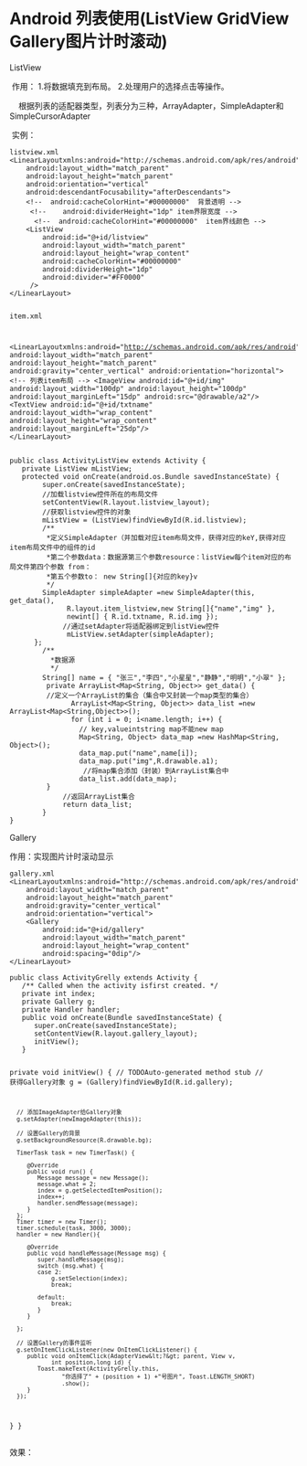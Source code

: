 # Android 列表使用(ListView GridView Gallery图片计时滚动)
  <p>ListView</p> 
<p>&nbsp;作用：&nbsp;1.将数据填充到布局。&nbsp;2.处理用户的选择点击等操作。</p> 
<p>&nbsp; &nbsp; 根据列表的适配器类型，列表分为三种，ArrayAdapter，SimpleAdapter和SimpleCursorAdapter</p> 
<p>&nbsp;实例：</p> 
<pre><code class="language-html">listview.xml
&lt;LinearLayoutxmlns:android="http://schemas.android.com/apk/res/android"
    android:layout_width="match_parent"
    android:layout_height="match_parent"
    android:orientation="vertical"
    android:descendantFocusability="afterDescendants"&gt;
    &lt;!--  android:cacheColorHint="#00000000"  背景透明 --&gt;
     &lt;!--    android:dividerHeight="1dp" item界限宽度 --&gt;
      &lt;!--  android:cacheColorHint="#00000000"  item界线颜色 --&gt;
    &lt;ListView
        android:id="@+id/listview"
        android:layout_width="match_parent"
        android:layout_height="wrap_content"
        android:cacheColorHint="#00000000"
        android:dividerHeight="1dp"
        android:divider="#FF0000"
     /&gt;
&lt;/LinearLayout&gt;

item.xml

&lt;LinearLayoutxmlns:android="http://schemas.android.com/apk/res/android"
    android:layout_width="match_parent"
    android:layout_height="match_parent"
    android:gravity="center_vertical"
    android:orientation="horizontal"&gt;
    &lt;!-- 列表item布局 --&gt;
    &lt;ImageView
        android:id="@+id/img"
        android:layout_width="100dp"
        android:layout_height="100dp"
        android:layout_marginLeft="15dp"
        android:src="@drawable/a2"/&gt;
    &lt;TextView
        android:id="@+id/txtname"
        android:layout_width="wrap_content"
        android:layout_height="wrap_content"
        android:layout_marginLeft="25dp"/&gt;
&lt;/LinearLayout&gt;</code></pre> 
<pre><code class="language-java">public class ActivityListView extends Activity {
   private ListView mListView;
   protected void onCreate(android.os.Bundle savedInstanceState) {
        super.onCreate(savedInstanceState);
        //加载listview控件所在的布局文件
        setContentView(R.layout.listview_layout);
        //获取listview控件的对象
        mListView = (ListView)findViewById(R.id.listview);
        /**
         *定义SimpleAdapter（并加载对应item布局文件，获得对应的keY,获得对应item布局文件中的组件的id
         *第二个参数data：数据源第三个参数resource：listView每个item对应的布局文件第四个参数 from：
         *第五个参数to： new String[]{对应的key}v
         */
        SimpleAdapter simpleAdapter =new SimpleAdapter(this, get_data(),
              R.layout.item_listview,new String[]{"name","img" },
              newint[] { R.id.txtname, R.id.img });
             //通过setAdapter将适配器绑定到listView控件
              mListView.setAdapter(simpleAdapter);
      };
        /**
          *数据源
          */
        String[] name = { "张三","李四","小星星","静静","明明","小翠" };
         private ArrayList&lt;Map&lt;String, Object&gt;&gt; get_data() {
         //定义一个ArrayList的集合（集合中又封装一个map类型的集合）
               ArrayList&lt;Map&lt;String, Object&gt;&gt; data_list =new ArrayList&lt;Map&lt;String,Object&gt;&gt;();
               for (int i = 0; i&lt;name.length; i++) {
                 // key,valueintstring map不能new map
                 Map&lt;String, Object&gt; data_map =new HashMap&lt;String, Object&gt;();
                 data_map.put("name",name[i]);
                 data_map.put("img",R.drawable.a1);
                  //将map集合添加（封装）到ArrayList集合中
                 data_list.add(data_map);
         }
             //返回ArrayList集合
             return data_list;
        }
}</code></pre> 
<p>Gallery</p> 
<p>作用：实现图片计时滚动显示</p> 
<pre><code class="language-html">gallery.xml
&lt;LinearLayoutxmlns:android="http://schemas.android.com/apk/res/android"
    android:layout_width="match_parent"
    android:layout_height="match_parent"
    android:gravity="center_vertical"
    android:orientation="vertical"&gt;
    &lt;Gallery
        android:id="@+id/gallery"
        android:layout_width="match_parent"
        android:layout_height="wrap_content"
        android:spacing="0dip"/&gt;
&lt;/LinearLayout&gt;</code></pre> 
<pre><code>public class ActivityGrelly extends Activity {
   /** Called when the activity isfirst created. */
   private int index;
   private Gallery g;
   private Handler handler;
   public void onCreate(Bundle savedInstanceState) {
      super.onCreate(savedInstanceState);
      setContentView(R.layout.gallery_layout);
      initView();
   }
 
   private void initView() {
      // TODOAuto-generated method stub
      // 获得Gallery对象
      g = (Gallery)findViewById(R.id.gallery);
 
      // 添加ImageAdapter给Gallery对象
      g.setAdapter(newImageAdapter(this));
 
      // 设置Gallery的背景
      g.setBackgroundResource(R.drawable.bg);
 
      TimerTask task = new TimerTask() {
 
         @Override
         public void run() {
            Message message = new Message();
            message.what = 2;
            index = g.getSelectedItemPosition();
            index++;
            handler.sendMessage(message);
         }
      };
      Timer timer = new Timer();
      timer.schedule(task, 3000, 3000);
      handler = new Handler(){
 
         @Override
         public void handleMessage(Message msg) {
            super.handleMessage(msg);
            switch (msg.what) {
            case 2:
                g.setSelection(index);
                break;
 
            default:
                break;
            }
         }
 
      };
 
      // 设置Gallery的事件监听
      g.setOnItemClickListener(new OnItemClickListener() {
         public void onItemClick(AdapterView&lt;?&gt; parent, View v,
                int position,long id) {
            Toast.makeText(ActivityGrelly.this,
                   "你选择了" + (position + 1) +"号图片", Toast.LENGTH_SHORT)
                   .show();
         }
      });
   }
}</code></pre> 
<p>效果：</p> 
<p>&nbsp;&nbsp;<img alt="" src="https://static.oschina.net/uploads/img/201702/08164857_nPGW.jpg"><img alt="" src="https://static.oschina.net/uploads/img/201702/08164857_O2Fa.jpg"><img alt="" src="https://static.oschina.net/uploads/img/201702/08164857_j302.jpg"></p> 
<p>&nbsp;</p> 
